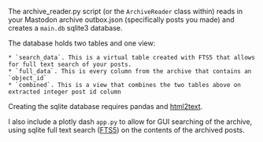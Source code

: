 
The archive_reader.py script (or the `ArchiveReader` class within) reads in your Mastodon archive outbox.json (specifically posts you made) and creates a `main.db` sqlite3 database.

The database holds two tables and one view: 

    * `search_data`. This is a virtual table created with FTS5 that allows for full text search of your posts.
    * `full_data`. This is every column from the archive that contains an `object_id` 
    * `combined`. This is a view that combines the two tables above on extracted integer post id column

Creating the sqlite database requires pandas and [html2text](https://pypi.org/project/html2text/).

I also include a plotly dash `app.py` to allow for GUI searching of the archive, using sqlite full text search ([FTS5](https://www.sqlite.org/fts5.html)) on the contents of the archived posts.